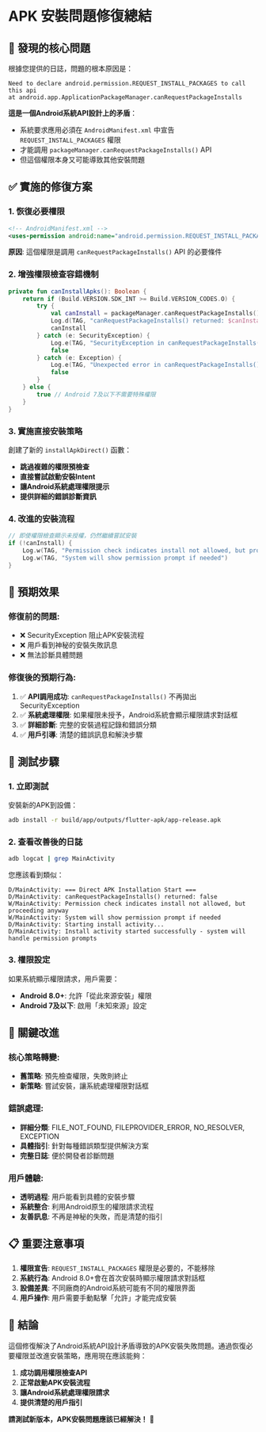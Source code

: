 # APK 安裝問題修復總結

## 🚨 **發現的核心問題**

根據您提供的日誌，問題的根本原因是：

```
Need to declare android.permission.REQUEST_INSTALL_PACKAGES to call this api
at android.app.ApplicationPackageManager.canRequestPackageInstalls
```

**這是一個Android系統API設計上的矛盾**：
- 系統要求應用必須在 `AndroidManifest.xml` 中宣告 `REQUEST_INSTALL_PACKAGES` 權限
- 才能調用 `packageManager.canRequestPackageInstalls()` API
- 但這個權限本身又可能導致其他安裝問題

## ✅ **實施的修復方案**

### 1. **恢復必要權限**
```xml
<!-- AndroidManifest.xml -->
<uses-permission android:name="android.permission.REQUEST_INSTALL_PACKAGES" />
```
**原因**: 這個權限是調用 `canRequestPackageInstalls()` API 的必要條件

### 2. **增強權限檢查容錯機制**
```kotlin
private fun canInstallApks(): Boolean {
    return if (Build.VERSION.SDK_INT >= Build.VERSION_CODES.O) {
        try {
            val canInstall = packageManager.canRequestPackageInstalls()
            Log.d(TAG, "canRequestPackageInstalls() returned: $canInstall")
            canInstall
        } catch (e: SecurityException) {
            Log.e(TAG, "SecurityException in canRequestPackageInstalls(): ${e.message}")
            false
        } catch (e: Exception) {
            Log.e(TAG, "Unexpected error in canRequestPackageInstalls(): ${e.message}", e)
            false
        }
    } else {
        true // Android 7及以下不需要特殊權限
    }
}
```

### 3. **實施直接安裝策略**
創建了新的 `installApkDirect()` 函數：
- **跳過複雜的權限預檢查**
- **直接嘗試啟動安裝Intent**  
- **讓Android系統處理權限提示**
- **提供詳細的錯誤診斷資訊**

### 4. **改進的安裝流程**
```kotlin
// 即使權限檢查顯示未授權，仍然繼續嘗試安裝
if (!canInstall) {
    Log.w(TAG, "Permission check indicates install not allowed, but proceeding anyway")
    Log.w(TAG, "System will show permission prompt if needed")
}
```

## 🎯 **預期效果**

### **修復前的問題**:
- ❌ SecurityException 阻止APK安裝流程
- ❌ 用戶看到神秘的安裝失敗訊息
- ❌ 無法診斷具體問題

### **修復後的預期行為**:
1. ✅ **API調用成功**: `canRequestPackageInstalls()` 不再拋出 SecurityException
2. ✅ **系統處理權限**: 如果權限未授予，Android系統會顯示權限請求對話框
3. ✅ **詳細診斷**: 完整的安裝過程記錄和錯誤分類
4. ✅ **用戶引導**: 清楚的錯誤訊息和解決步驟

## 📱 **測試步驟**

### 1. **立即測試**
安裝新的APK到設備：
```bash
adb install -r build/app/outputs/flutter-apk/app-release.apk
```

### 2. **查看改善後的日誌**
```bash
adb logcat | grep MainActivity
```

您應該看到類似：
```
D/MainActivity: === Direct APK Installation Start ===
D/MainActivity: canRequestPackageInstalls() returned: false
W/MainActivity: Permission check indicates install not allowed, but proceeding anyway
W/MainActivity: System will show permission prompt if needed
D/MainActivity: Starting install activity...
D/MainActivity: Install activity started successfully - system will handle permission prompts
```

### 3. **權限設定**
如果系統顯示權限請求，用戶需要：
- **Android 8.0+**: 允許「從此來源安裝」權限
- **Android 7及以下**: 啟用「未知來源」設定

## 🔧 **關鍵改進**

### **核心策略轉變**:
- **舊策略**: 預先檢查權限，失敗則終止
- **新策略**: 嘗試安裝，讓系統處理權限對話框

### **錯誤處理**:
- **詳細分類**: FILE_NOT_FOUND, FILEPROVIDER_ERROR, NO_RESOLVER, EXCEPTION
- **具體指引**: 針對每種錯誤類型提供解決方案
- **完整日誌**: 便於開發者診斷問題

### **用戶體驗**:
- **透明過程**: 用戶能看到具體的安裝步驟
- **系統整合**: 利用Android原生的權限請求流程
- **友善訊息**: 不再是神秘的失敗，而是清楚的指引

## 📋 **重要注意事項**

1. **權限宣告**: `REQUEST_INSTALL_PACKAGES` 權限是必要的，不能移除
2. **系統行為**: Android 8.0+會在首次安裝時顯示權限請求對話框
3. **設備差異**: 不同廠商的Android系統可能有不同的權限界面
4. **用戶操作**: 用戶需要手動點擊「允許」才能完成安裝

## 🎉 **結論**

這個修復解決了Android系統API設計矛盾導致的APK安裝失敗問題。通過恢復必要權限並改進安裝策略，應用現在應該能夠：

1. **成功調用權限檢查API**
2. **正常啟動APK安裝流程**
3. **讓Android系統處理權限請求**
4. **提供清楚的用戶指引**

**請測試新版本，APK安裝問題應該已經解決！** 🚀